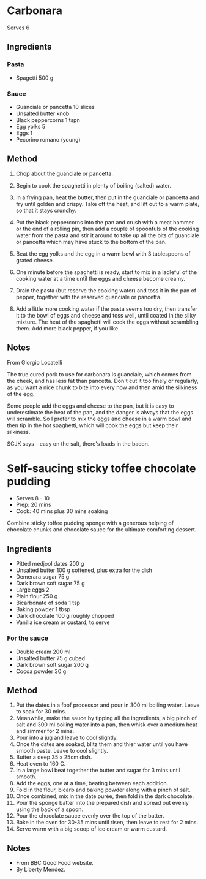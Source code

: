 # Carbonara

Serves 6

## Ingredients

### Pasta

- Spagetti 500 g

### Sauce

- Guanciale or pancetta 10 slices
- Unsalted butter knob
- Black peppercorns 1 tspn
- Egg yolks 5
- Eggs 1
- Pecorino romano (young)

## Method

1. Chop about the guanciale or pancetta.

2. Begin to cook the spaghetti in plenty of boiling (salted) water.

3. In a frying pan, heat the butter, then put in the guanciale or pancetta and fry until golden and crispy. Take off the heat, and lift out to a warm plate, so that it stays crunchy.

4. Put the black peppercorns into the pan and crush with a meat hammer or the end of a rolling pin, then add a couple of spoonfuls of the cooking water from the pasta and stir it around to take up all the bits of guanciale or pancetta which may have stuck to the bottom of the pan.

5. Beat the egg yolks and the egg in a warm bowl with 3 tablespoons of grated cheese.

6. One minute before the spaghetti is ready, start to mix in a ladleful of the cooking water at a time until the eggs and cheese become creamy.

7. Drain the pasta (but reserve the cooking water) and toss it in the pan of pepper, together with the reserved guanciale or pancetta.

8. Add a little more cooking water if the pasta seems too dry, then transfer it to the bowl of eggs and cheese and toss well, until coated in the silky mixture. The heat of the spaghetti will cook the eggs without scrambling them. Add more black pepper, if you like.

## Notes

From Giorgio Locatelli

The true cured pork to use for carbonara is guanciale, which comes from the cheek, and has less fat than pancetta. Don't cut it too finely or regularly, as you want a nice chunk to bite into every now and then amid the silkiness of the egg.

Some people add the eggs and cheese to the pan, but it is easy to underestimate the heat of the pan, and the danger is always that the eggs will scramble. So I prefer to mix the eggs and cheese in a warm bowl and then tip in the hot spaghetti, which will cook the eggs but keep their silkiness.

SCJK says - easy on the salt, there's loads in the bacon.


# Self-saucing sticky toffee chocolate pudding

- Serves 8 - 10
- Prep: 20 mins
- Cook: 40 mins plus 30 mins soaking

Combine sticky toffee pudding sponge with a generous helping of chocolate chunks and chocolate sauce for the ultimate comforting dessert.

## Ingredients

- Pitted medjool dates 200 g
- Unsalted butter 100 g softened, plus extra for the dish
- Demerara sugar 75 g
- Dark brown soft sugar 75 g
- Large eggs 2
- Plain flour 250 g
- Bicarbonate of soda 1 tsp
- Baking powder 1 tbsp
- Dark chocolate 100 g roughly chopped
- Vanilla ice cream or custard, to serve

### For the sauce

- Double cream 200 ml
- Unsalted butter 75 g cubed
- Dark brown soft sugar 200 g
- Cocoa powder 30 g

## Method
1. Put the dates in a foof processor and pour in 300 ml boiling water. Leave to soak for 30 mins.
1. Meanwhile, make the sauce by tipping all the ingredients, a big pinch of salt and 300 ml boiling water into a pan, then whisk over a medium heat and simmer for 2 mins.
1. Pour into a jug and leave to cool slightly.
1. Once the dates are soaked, blitz them and thier water until you have smooth paste.  Leave to cool slightly.
1. Butter a deep 35 x 25cm dish.
1. Heat oven to 160 C.
1. In a large bowl beat together the butter and sugar for 3 mins until smooth.
1. Add the eggs, one at a time, beating between each addition.
1. Fold in the flour, bicarb and baking powder along with a pinch of salt.
1. Once combined, mix in the date purée, then fold in the dark chocolate.
1. Pour the sponge batter into the prepared dish and spread out evenly using the back of a spoon.
1. Pour the chocolate sauce evenly over the top of the batter.
1. Bake in the oven for 30-35 mins until risen, then leave to rest for 2 mins.
1. Serve warm with a big scoop of ice cream or warm custard.

## Notes

- From BBC Good Food website.
- By Liberty Mendez.
